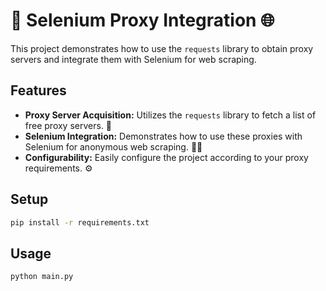 # 🤖 Selenium Proxy Integration 🌐
This project demonstrates how to use the `requests` library to obtain proxy servers and integrate them with Selenium for web scraping.

## Features
- **Proxy Server Acquisition:** Utilizes the `requests` library to fetch a list of free proxy servers. 🔄
- **Selenium Integration:** Demonstrates how to use these proxies with Selenium for anonymous web scraping. 🕵️‍♂️
- **Configurability:** Easily configure the project according to your proxy requirements. ⚙️

## Setup
```bash
pip install -r requirements.txt
```

## Usage
```bash
python main.py
```
